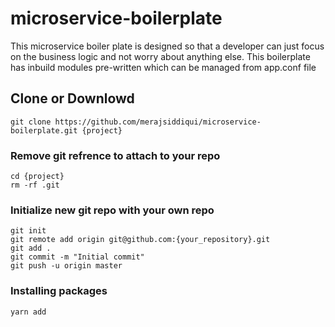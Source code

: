 # microservice-boilerplate

This microservice boiler plate is designed so that a developer can just focus on
the business logic and not worry about anything else. This boilerplate has
inbuild modules pre-written which can be managed from app.conf file


## Clone or Downlowd 
```
git clone https://github.com/merajsiddiqui/microservice-boilerplate.git {project}

```
### Remove git refrence to attach to your repo
```
cd {project}
rm -rf .git
```

### Initialize new git repo with your own repo
```
git init
git remote add origin git@github.com:{your_repository}.git
git add .
git commit -m "Initial commit"
git push -u origin master
```

### Installing packages
```
yarn add
```